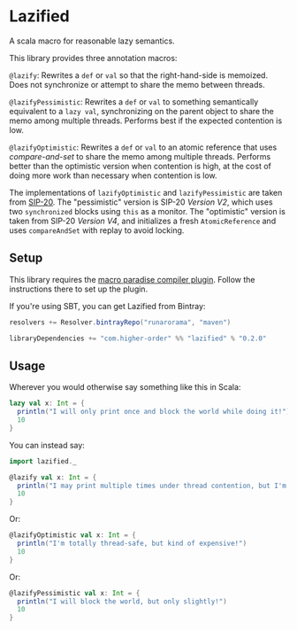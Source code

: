 # Lazified

A scala macro for reasonable lazy semantics.

This library provides three annotation macros:

`@lazify`: Rewrites a `def` or `val` so that the right-hand-side is memoized. Does not synchronize or attempt to share the memo between threads.

`@lazifyPessimistic`: Rewrites a `def` or `val` to something semantically equivalent to a `lazy val`, synchronizing on the parent object to share the memo among multiple threads. Performs best if the expected contention is low.

`@lazifyOptimistic`: Rewrites a `def` or `val` to an atomic reference that uses _compare-and-set_ to share the memo among multiple threads. Performs better than the optimistic version when contention is high, at the cost of doing more work than necessary when contention is low.

The implementations of `lazifyOptimistic` and `lazifyPessimistic` are taken from [SIP-20](http://docs.scala-lang.org/sips/pending/improved-lazy-val-initialization.html). The "pessimistic" version is SIP-20 *Version V2*, which uses two `synchronized` blocks using `this` as a monitor. The "optimistic" version is taken from SIP-20 *Version V4*, and initializes a fresh `AtomicReference` and uses `compareAndSet` with replay to avoid locking.

## Setup

This library requires the [macro paradise compiler plugin](http://docs.scala-lang.org/overviews/macros/paradise.html). Follow the instructions there to set up the plugin.

If you're using SBT, you can get Lazified from Bintray: 

``` scala
resolvers += Resolver.bintrayRepo("runarorama", "maven")

libraryDependencies += "com.higher-order" %% "lazified" % "0.2.0"
```

## Usage

Wherever you would otherwise say something like this in Scala:

``` scala
lazy val x: Int = {
  println("I will only print once and block the world while doing it!")
  10
}
```

You can instead say:

``` scala
import lazified._

@lazify val x: Int = {
  println("I may print multiple times under thread contention, but I'm super cheap!")
  10
}
```

Or:

``` scala
@lazifyOptimistic val x: Int = {
  println("I'm totally thread-safe, but kind of expensive!")
  10
}
```

Or:

``` scala
@lazifyPessimistic val x: Int = {
  println("I will block the world, but only slightly!")
  10
}
```
